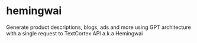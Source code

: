 # hemingwai
Generate product descriptions, blogs, ads and more using GPT architecture with a single request to TextCortex API a.k.a Hemingwai
